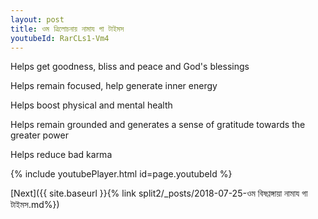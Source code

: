 ```yaml
---
layout: post
title: ওম ত্রিলোচনায় নামায গা টাইমস
youtubeId: RarCLs1-Vm4
---
```

 
 
Helps get goodness, bliss and peace and God's blessings
 
Helps remain focused, help generate inner energy 
 
Helps boost physical and mental health 
 
Helps remain grounded and generates a sense of gratitude towards the greater power 
 
Helps reduce bad karma
 
 
 
 


{% include youtubePlayer.html id=page.youtubeId %}
 
[Next]({{ site.baseurl }}{% link  split2/_posts/2018-07-25-ওম বিষণ্ণঙ্গায়া নামায গা টাইমস.md%})
 
